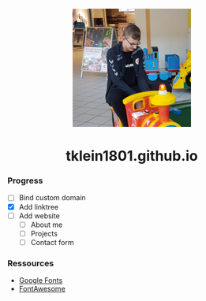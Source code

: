 <p align="center">
    <img src="./assets/images/me.jpg" width="240px" height="auto">
</p>

<h1 align="center"><strong>tklein1801.github.io</strong></h1>

### Progress
- [ ] Bind custom domain
- [x] Add linktree
- [ ] Add website
  - [ ] About me
  - [ ] Projects
  - [ ] Contact form
  
### Ressources
- [Google Fonts](https://fonts.google.com/)
- [FontAwesome](https://fontawesome.com/)
